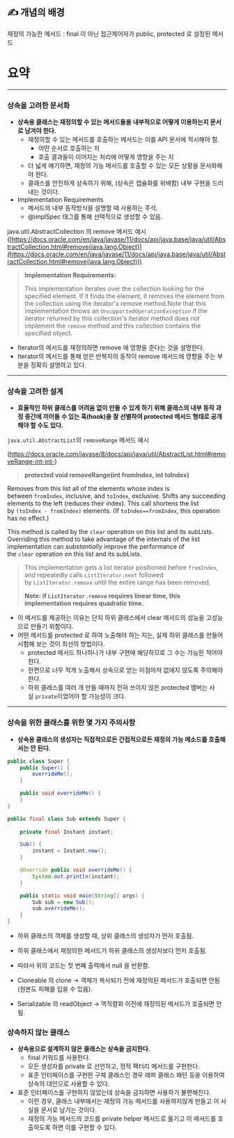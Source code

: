 ## ✍️ 개념의 배경

재정의 가능한 메서드 : final 이 아닌 접근제어자가 public, protected 로 설정된 메서드

# 요약

---

### 상속을 고려한 문서화

- **상속용 클래스는 재정의할 수 있는 메서드들을 내부적으로 어떻게 이용하는지 문서로 남겨야 한다.**
    - 재정의할 수 있는 메서드를 호출하는 메서드는 이를 API 문서에 적시해야 함.
        - 어떤 순서로 호출하는 지
        - 호출 결과들이 이어지는 처리에 어떻게 영향을 주는 지
    - 더 넓게 얘기하면, 재정의 가능 메서드를 호출할 수 있는 모든 상황을 문서화해야 한다.
    - 클래스를 안전하게 상속하기 위해, (상속은 캡슐화를 위배함) 내부 구현을 드러내는 것이다.
- Implementation Requirements
    - 메서드의 내부 동작방식을 설명할 때  사용하는 주석.
    - @implSpec 태그를 통해 선택적으로 생성할 수 있음.

java.util.AbstractCollection 의 remove 메서드 예시 ([https://docs.oracle.com/en/java/javase/11/docs/api/java.base/java/util/AbstractCollection.html#remove(java.lang.Object)](https://docs.oracle.com/en/java/javase/11/docs/api/java.base/java/util/AbstractCollection.html#remove(java.lang.Object)))

> **Implementation Requirements:**
> 
> 
> This implementation iterates over the collection looking for the specified element. If it finds the element, it removes the element from the collection using the iterator's remove method.Note that this implementation throws an `UnsupportedOperationException` if the iterator returned by this collection's iterator method does not implement the `remove` method and this collection contains the specified object.
> 
- Iterator의 메서드를 재정의하면 remove 에 영향을 준다는 것을 설명한다.
- Iterator의 메서드를 통해 얻은 반복자의 동작이 remove 메서드에 영향을 주는 부분을 정확히 설명하고 있다.

---

### 상속을 고려한 설계

- **효율적인 하위 클래스를 어려움 없이 만들 수 있게 하기 위해 클래스의 내부 동작 과정 중간에 끼어들 수 있는 훅(hook)을 잘 선별하여 
protected 메서드 형태로 공개해야 할 수도 있다.**

`java.util.AbstractList`의 `removeRange` 메서드 예시 

(https://docs.oracle.com/javase/8/docs/api/java/util/AbstractList.html#removeRange-int-int-)

> **protected void removeRange(int fromIndex, 
int toIndex)**

Removes from this list all of the elements whose index is between `fromIndex`, inclusive, and `toIndex`, exclusive. Shifts any succeeding elements to the left (reduces their index). This call shortens the list by `(toIndex - fromIndex)` elements. (If `toIndex==fromIndex`, this operation has no effect.)

This method is called by the `clear` operation on this list and its subLists. Overriding this method to take advantage of the internals of the list implementation can *substantially* improve the performance of the `clear` operation on this list and its subLists.
> 
> 
> This implementation gets a list iterator positioned before `fromIndex`, and repeatedly calls `ListIterator.next` followed by `ListIterator.remove` until the entire range has been removed. 
> 
> **Note: if `ListIterator.remove` requires linear time, this implementation requires quadratic time.**
> 
- 이 메서드를 제공하는 이유는 단지 하위 클래스에서 clear 메서드의 성능을 고성능으로 만들기 위함이다.
- 어떤 메서드를 protected 로 하여 노출해야 하는 지는, 실제 하위 클래스를 만들어 시험해 보는 것이 최선의 방법이다.
    - protected 메서드 하나하나가 내부 구현에 해당하므로 그 수는 가능한 적어야 한다.
    - 한편으로 너무 적게 노출해서 상속으로 얻는 이점마저 없애지 않도록 주의해야 한다.
    - 하위 클래스를 여러 개 만들 때까지 전혀 쓰이지 않은 protected 멤버는 사실 `private`이었어야 할 가능성이 크다.

---

### 상속을 위한 클래스를 위한 몇 가지 주의사항

- **상속용 클래스의 생성자는 직접적으로든 간접적으로든 재정의 가능 메소드를 호출해서는 안 된다.**

```java
public class Super {
    public Super() {
        overrideMe();
    }

    public void overrideMe() {
    }
}
```

```java
public final class Sub extends Super {
    
    private final Instant instant;

    Sub() {
        instant = Instant.now();
    }

    @Override public void overrideMe() {
        System.out.println(instant);
    }

    public static void main(String[] args) {
        Sub sub = new Sub();
        sub.overrideMe();
    }
}
```

- 하위 클래스의 객체를 생성할 때, 상위 클래스의 생성자가 먼저 호출됨.
- 하위 클래스에서 재정의한 메서드가 하위 클래스의 생성자보다 먼저 호출됨.
- 따라서 위의 코드는 첫 번째 출력에서  null 을 반환함.

- Cloneable 의 clone  → 객체가 복사되기 전에 재정의된 메서드가 호출되면 안됨(원본도 피해를 입을 수 있음).
- Serializable 의 readObject →  역직렬화 이전에 재정의된 메서드가 호출되면 안됨.

### 상속하지 않는 클래스

- **상속용으로 설계하지 않은 클래스는 상속을 금지한다.**
    - final 키워드를 사용한다.
    - 모든 생성자를 private 로 선언하고, 정적 팩터리 메서드를 구현한다.
    - 표준 인터페이스를 구현한 구체 클래스인 경우 래퍼 클래스 패턴 등을 이용하여 상속의 대안으로 사용할 수 있다.
- 표준 인터페이스를 구현하지 않았는데 상속을 금지하면 사용하기 불편해진다.
    - 이런 경우,  클래스 내부에서는 재정의 가능 메서드를 사용하지않게 만들고 이 사실을 문서로 남기는 것이다.
    - 재정의 가능 메서드의 코드를 private helper 메서드로 옮기고 이 메서드를 호출하도록 하면 이를 구현할 수 있다.

